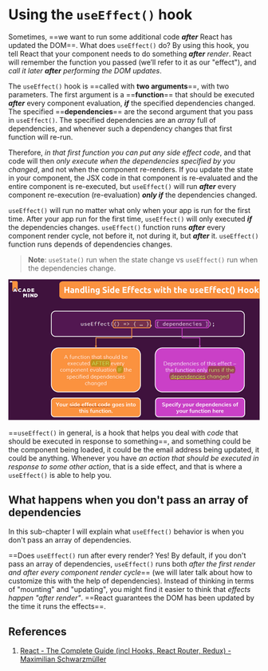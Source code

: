 # Using the `useEffect()` hook

Sometimes, ==we want to run some additional code **_after_** React has updated the DOM==. What does `useEffect()` do? By using this hook, you tell React that your component needs to do something _**after** render_. React will remember the function you passed (we’ll refer to it as our "effect"), and _call it later **after** performing the DOM updates_.

The `useEffect()` hook is ==called with **two arguments**==, with two parameters. The first argument is a ==**function**== that should be executed **_after_** every component evaluation, **_if_** the specified dependencies changed. The specified ==**dependencies**== are the second argument that you pass in `useEffect()`. The specified dependencies are an _array_ full of dependencies, and whenever such a dependency changes that first function will re-run.

Therefore, _in that first function you can put any side effect code_, and that code will then _only execute when the dependencies specified by you changed_, and not when the component re-renders. If you update the state in your component, the JSX code in that component is re-evaluated and the entire component is re-executed, but `useEffect()` will run _**after**_ every component re-execution (re-evaluation) _**only if**_ the dependencies changed.

`useEffect()` will run no matter what only when your app is run for the first time. After your app run for the first time, `useEffect()` will only executed _**if**_ the dependencies changes. `useEffect()` function runs _**after**_ every component render cycle, not before it, not during it, but _**after**_ it. `useEffect()` function runs depends of dependencies changes.

> **Note**: `useState()` run when the state change   vs   `useEffect()` run when the dependencies change.

![111_Using_the_useEffect](..\img\111_Using_the_useEffect.jpg)

==`useEffect()` in general, is a hook that helps you deal with _code_ that should be executed in response to something==, and something could be the component being loaded, it could be the email address being updated, it could be anything. Whenever you have _an action that should be executed in response to some other action_, that is a side effect, and that is where a `useEffect()` is able to help you.

## What happens when you don't pass an array of dependencies

In this sub-chapter I will explain what `useEffect()` behavior is when you don't pass an array of dependencies.

==Does `useEffect()` run after every render? Yes! By default, if you don't pass an array of dependencies, `useEffect()` runs both _after the first render and after every component render cycle_== (we will later talk about how to customize this with the help of dependencies). Instead of thinking in terms of "mounting" and "updating", you might find it easier to think that _effects happen "after render"_. ==React guarantees the DOM has been updated by the time it runs the effects==.

## References

1. [React - The Complete Guide (incl Hooks, React Router, Redux) - Maximilian Schwarzmüller](https://www.udemy.com/course/react-the-complete-guide-incl-redux/)